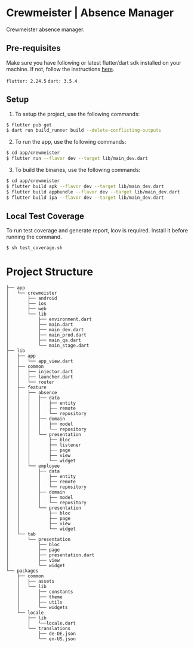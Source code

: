 # Crewmeister | Absence Manager

Crewmeister absence manager.

## Pre-requisites
Make sure you have following or latest flutter/dart sdk installed on your machine. If not, follow the instructions [here](https://flutter.dev/docs/get-started/install).

`flutter: 2.24.5`
`dart: 3.5.4`

## Setup
1. To setup the project, use the following commands:
```sh
$ flutter pub get
$ dart run build_runner build --delete-conflicting-outputs
```

2. To run the app, use the following commands:
```sh
$ cd app/crewmeister
$ flutter run --flavor dev --target lib/main_dev.dart
```

3. To build the binaries, use the following commands:
```sh
$ cd app/crewmeister
$ flutter build apk --flavor dev --target lib/main_dev.dart
$ flutter build appbundle --flavor dev --target lib/main_dev.dart
$ flutter build ipa --flavor dev --target lib/main_dev.dart
```

## Local Test Coverage
To run test coverage and generate report, lcov is required. Install it before running the command.
```sh
$ sh test_coverage.sh
```

# Project Structure
```
├── app
│   └── crewmeister
│       ├── android
│       ├── ios
│       ├── web
│       └── lib
│           ├── environment.dart
│           ├── main.dart
│           ├── main_dev.dart
│           ├── main_prod.dart
│           ├── main_qa.dart
│           └── main_stage.dart
├── lib
│   ├── app
│   │   └── app_view.dart
│   ├── common
│   │   ├── injector.dart
│   │   ├── launcher.dart
│   │   └── router
│   ├── feature
│   │   ├── absence
│   │   │   ├── data
│   │   │   │   ├── entity
│   │   │   │   ├── remote
│   │   │   │   └── repository
│   │   │   ├── domain
│   │   │   │   ├── model
│   │   │   │   └── repository
│   │   │   └── presentation
│   │   │       ├── bloc
│   │   │       ├── listener
│   │   │       ├── page
│   │   │       ├── view
│   │   │       └── widget
│   │   └── employee
│   │       ├── data
│   │       │   ├── entity
│   │       │   ├── remote
│   │       │   └── repository
│   │       ├── domain
│   │       │   ├── model
│   │       │   └── repository
│   │       └── presentation
│   │           ├── bloc
│   │           ├── page
│   │           ├── view
│   │           └── widget
│   └── tab
│       └── presentation
│           ├── bloc
│           ├── page
│           ├── presentation.dart
│           ├── view
│           └── widget
└── packages
    ├── common
    │   ├── assets
    │   └── lib
    │       ├── constants
    │       ├── theme
    │       ├── utils
    │       └── widgets
    └── locale
        ├── lib
        │   └──locale.dart
        └── translations
            ├── de-DE.json
            └── en-US.json
```
